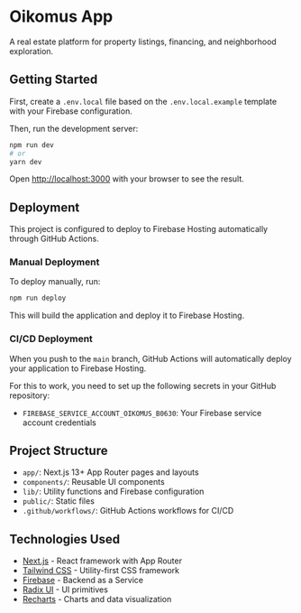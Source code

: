 # Oikomus App

A real estate platform for property listings, financing, and neighborhood exploration.

## Getting Started

First, create a `.env.local` file based on the `.env.local.example` template with your Firebase configuration.

Then, run the development server:

```bash
npm run dev
# or
yarn dev
```

Open [http://localhost:3000](http://localhost:3000) with your browser to see the result.

## Deployment

This project is configured to deploy to Firebase Hosting automatically through GitHub Actions.

### Manual Deployment

To deploy manually, run:

```bash
npm run deploy
```

This will build the application and deploy it to Firebase Hosting.

### CI/CD Deployment

When you push to the `main` branch, GitHub Actions will automatically deploy your application to Firebase Hosting. 

For this to work, you need to set up the following secrets in your GitHub repository:
- `FIREBASE_SERVICE_ACCOUNT_OIKOMUS_B0630`: Your Firebase service account credentials

## Project Structure

- `app/`: Next.js 13+ App Router pages and layouts
- `components/`: Reusable UI components
- `lib/`: Utility functions and Firebase configuration
- `public/`: Static files
- `.github/workflows/`: GitHub Actions workflows for CI/CD

## Technologies Used

- [Next.js](https://nextjs.org/) - React framework with App Router
- [Tailwind CSS](https://tailwindcss.com/) - Utility-first CSS framework
- [Firebase](https://firebase.google.com/) - Backend as a Service
- [Radix UI](https://radix-ui.com/) - UI primitives
- [Recharts](https://recharts.org/) - Charts and data visualization
